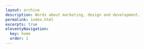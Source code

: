 ```yaml
---
layout: archive
description: Words about marketing, design and development.
permalink: index.html
excerpts: true
eleventyNavigation:
  key: home
  order: 1
---
```

